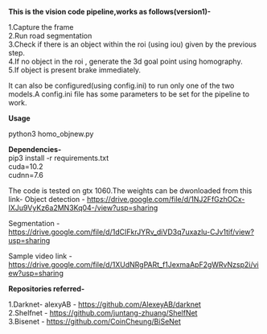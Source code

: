 **This is the vision code pipeline,works as follows(version1)-**

1.Capture the frame  
2.Run road segmentation  
3.Check if there is an object within the roi (using iou) given by the previous step.  
4.If no object in the roi , generate the 3d goal point using homography.  
5.If object is present brake immediately.  

It can also be configured(using config.ini) to run only one of the two models.A config.ini file has some parameters to be set for the pipeline to work.

**Usage** 

python3 homo_objnew.py

**Dependencies-**  
pip3 install -r requirements.txt  
cuda=10.2  
cudnn=7.6  
  

The code is tested on gtx 1060.The weights can be dwonloaded from this link-
Object detection - https://drive.google.com/file/d/1NJ2FfGzhOCx-IXJu9VyKz6a2MN3Kq04-/view?usp=sharing

Segmentation - https://drive.google.com/file/d/1dCIFkrJYRv_diVD3q7uxazlu-CJv1tif/view?usp=sharing

Sample video link - https://drive.google.com/file/d/1XUdNRgPARt_f1JexmaApF2gWRvNzsp2i/view?usp=sharing


**Repositories referred-**

1.Darknet- alexyAB  - https://github.com/AlexeyAB/darknet  
2.Shelfnet  - https://github.com/juntang-zhuang/ShelfNet  
3.Bisenet  - https://github.com/CoinCheung/BiSeNet  



